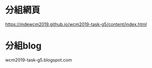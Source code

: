 
# 分組網頁

https://mdewcm2019.github.io/wcm2019-task-g5/content/index.html

# 分組blog
wcm2019-task-g5.blogspot.com